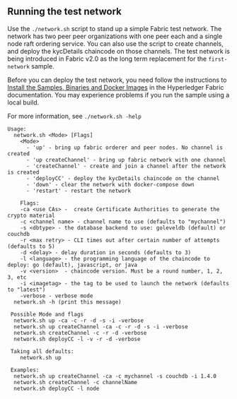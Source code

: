 ## Running the test network

Use the `./network.sh` script to stand up a simple Fabric test network. The
network has two peer peer organizations with one peer each and a single node
raft ordering service. You can also use the script to create channels, and deploy
the kycDetails chaincode on those channels. The test network is being introduced in
Fabric v2.0 as the long term replacement for the `first-network` sample.

Before you can deploy the test network, you need follow the instructions to
[Install the Samples, Binaries and Docker Images](https://hyperledger-fabric.readthedocs.io/en/latest/install.html) in the Hyperledger Fabric documentation. You may experience problems if you run the
sample using a local build.

For more information, see `./network.sh -help`
```
Usage:
  network.sh <Mode> [Flags]
    <Mode>
      - 'up' - bring up fabric orderer and peer nodes. No channel is created
      - 'up createChannel' - bring up fabric network with one channel
      - 'createChannel' - create and join a channel after the network is created
      - 'deployCC' - deploy the kycDetails chaincode on the channel
      - 'down' - clear the network with docker-compose down
      - 'restart' - restart the network

    Flags:
    -ca <use CAs> -  create Certificate Authorities to generate the crypto material
    -c <channel name> - channel name to use (defaults to "mychannel")
    -s <dbtype> - the database backend to use: goleveldb (default) or couchdb
    -r <max retry> - CLI times out after certain number of attempts (defaults to 5)
    -d <delay> - delay duration in seconds (defaults to 3)
    -l <language> - the programming language of the chaincode to deploy: go (default), javascript, or java
    -v <version>  - chaincode version. Must be a round number, 1, 2, 3, etc
    -i <imagetag> - the tag to be used to launch the network (defaults to "latest")
    -verbose - verbose mode
  network.sh -h (print this message)

 Possible Mode and flags
  network.sh up -ca -c -r -d -s -i -verbose
  network.sh up createChannel -ca -c -r -d -s -i -verbose
  network.sh createChannel -c -r -d -verbose
  network.sh deployCC -l -v -r -d -verbose

 Taking all defaults:
	network.sh up

 Examples:
  network.sh up createChannel -ca -c mychannel -s couchdb -i 1.4.0
  network.sh createChannel -c channelName
  network.sh deployCC -l node
```
